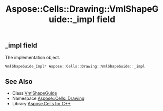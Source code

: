 ﻿---
title: Aspose::Cells::Drawing::VmlShapeGuide::_impl field
linktitle: _impl
second_title: Aspose.Cells for C++ API Reference
description: 'Aspose::Cells::Drawing::VmlShapeGuide::_impl field. The implementation object in C++.'
type: docs
weight: 600
url: /cpp/aspose.cells.drawing/vmlshapeguide/_impl/
---
## _impl field


The implementation object.

```cpp
VmlShapeGuide_Impl* Aspose::Cells::Drawing::VmlShapeGuide::_impl
```

## See Also

* Class [VmlShapeGuide](../)
* Namespace [Aspose::Cells::Drawing](../../)
* Library [Aspose.Cells for C++](../../../)
